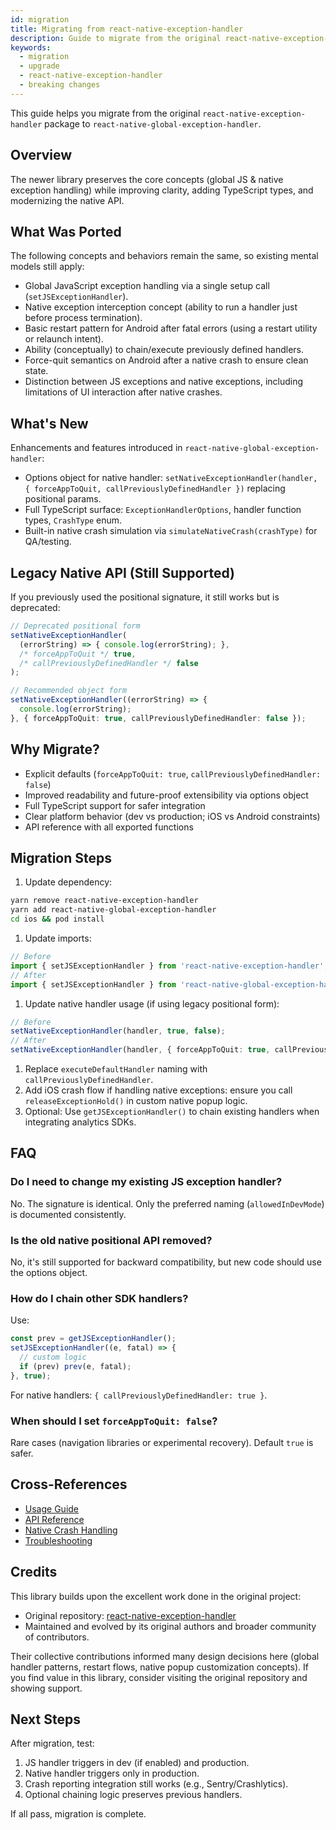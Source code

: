 ```yaml
---
id: migration
title: Migrating from react-native-exception-handler
description: Guide to migrate from the original react-native-exception-handler to react-native-global-exception-handler, covering API changes and migration steps.
keywords:
  - migration
  - upgrade
  - react-native-exception-handler
  - breaking changes
---
```


This guide helps you migrate from the original `react-native-exception-handler` package to `react-native-global-exception-handler`.

## Overview

The newer library preserves the core concepts (global JS & native exception handling) while improving clarity, adding TypeScript types, and modernizing the native API.

## What Was Ported

The following concepts and behaviors remain the same, so existing mental models still apply:

- Global JavaScript exception handling via a single setup call (`setJSExceptionHandler`).
- Native exception interception concept (ability to run a handler just before process termination).
- Basic restart pattern for Android after fatal errors (using a restart utility or relaunch intent).
- Ability (conceptually) to chain/execute previously defined handlers.
- Force-quit semantics on Android after a native crash to ensure clean state.
- Distinction between JS exceptions and native exceptions, including limitations of UI interaction after native crashes.

## What's New

Enhancements and features introduced in `react-native-global-exception-handler`:

- Options object for native handler: `setNativeExceptionHandler(handler, { forceAppToQuit, callPreviouslyDefinedHandler })` replacing positional params.
- Full TypeScript surface: `ExceptionHandlerOptions`, handler function types, `CrashType` enum.
- Built-in native crash simulation via `simulateNativeCrash(crashType)` for QA/testing.

## Legacy Native API (Still Supported)

If you previously used the positional signature, it still works but is deprecated:

```ts
// Deprecated positional form
setNativeExceptionHandler(
  (errorString) => { console.log(errorString); },
  /* forceAppToQuit */ true,
  /* callPreviouslyDefinedHandler */ false
);

// Recommended object form
setNativeExceptionHandler((errorString) => {
  console.log(errorString);
}, { forceAppToQuit: true, callPreviouslyDefinedHandler: false });
```

## Why Migrate?

- Explicit defaults (`forceAppToQuit: true`, `callPreviouslyDefinedHandler: false`)
- Improved readability and future-proof extensibility via options object
- Full TypeScript support for safer integration
- Clear platform behavior (dev vs production; iOS vs Android constraints)
- API reference with all exported functions

## Migration Steps

1. Update dependency:

```bash
yarn remove react-native-exception-handler
yarn add react-native-global-exception-handler
cd ios && pod install
```

1. Update imports:

```ts
// Before
import { setJSExceptionHandler } from 'react-native-exception-handler';
// After
import { setJSExceptionHandler } from 'react-native-global-exception-handler';
```

1. Update native handler usage (if using legacy positional form):

```ts
// Before
setNativeExceptionHandler(handler, true, false);
// After
setNativeExceptionHandler(handler, { forceAppToQuit: true, callPreviouslyDefinedHandler: false });
```

1. Replace `executeDefaultHandler` naming with `callPreviouslyDefinedHandler`.
1. Add iOS crash flow if handling native exceptions: ensure you call `releaseExceptionHold()` in custom native popup logic.
1. Optional: Use `getJSExceptionHandler()` to chain existing handlers when integrating analytics SDKs.

## FAQ

### Do I need to change my existing JS exception handler?

No. The signature is identical. Only the preferred naming (`allowedInDevMode`) is documented consistently.

### Is the old native positional API removed?

No, it's still supported for backward compatibility, but new code should use the options object.

### How do I chain other SDK handlers?

Use:

```ts
const prev = getJSExceptionHandler();
setJSExceptionHandler((e, fatal) => {
  // custom logic
  if (prev) prev(e, fatal);
}, true);
```

For native handlers: `{ callPreviouslyDefinedHandler: true }`.

### When should I set `forceAppToQuit: false`?

Rare cases (navigation libraries or experimental recovery). Default `true` is safer.

## Cross-References

- [Usage Guide](../usage/usage.md)
- [API Reference](../api)
- [Native Crash Handling](../usage/native-crash-handling)
- [Troubleshooting](../troubleshooting)

## Credits

This library builds upon the excellent work done in the original project:

- Original repository: [react-native-exception-handler](https://github.com/a7ul/react-native-exception-handler)
- Maintained and evolved by its original authors and broader community of contributors.

Their collective contributions informed many design decisions here (global handler patterns, restart flows, native popup customization concepts). If you find value in this library, consider visiting the original repository and showing support.

## Next Steps

After migration, test:

1. JS handler triggers in dev (if enabled) and production.
2. Native handler triggers only in production.
3. Crash reporting integration still works (e.g., Sentry/Crashlytics).
4. Optional chaining logic preserves previous handlers.

If all pass, migration is complete.
